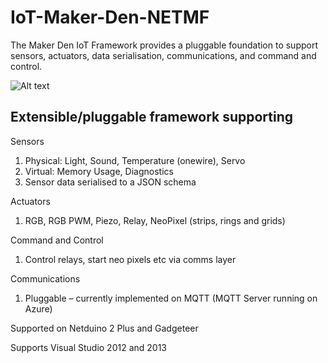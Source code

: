 IoT-Maker-Den-NETMF
===================

The Maker Den IoT Framework provides a pluggable foundation to support sensors, actuators, data serialisation, communications, and command and control. 


![Alt text](https://github.com/MakerDen/IoT-Maker-Den-NETMF/blob/master/MakerDen/Lab%20Code/Maker%20Den%20IoT%20Framework.jpg)


## Extensible/pluggable framework supporting

Sensors

1. Physical: Light, Sound, Temperature (onewire), Servo
2. Virtual: Memory Usage, Diagnostics
3. Sensor data serialised to a JSON schema

Actuators

1. RGB, RGB PWM, Piezo, Relay, NeoPixel (strips, rings and grids)

Command and Control

1. Control relays, start neo pixels etc via comms layer

Communications

1. Pluggable – currently implemented on MQTT (MQTT Server running on Azure)

Supported on Netduino 2 Plus and Gadgeteer

Supports Visual Studio 2012 and 2013
